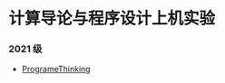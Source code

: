 # 计算导论与程序设计上机实验
### 2021 级

- [ProgrameThinking](https://github.com/ProgrameThinking/Bupt_2021_scs_exp_and_text)